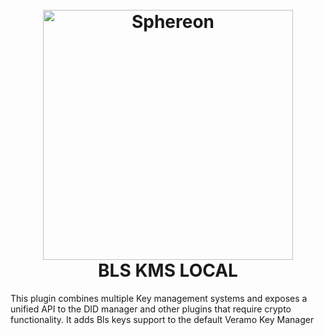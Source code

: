 <!--suppress HtmlDeprecatedAttribute -->
<h1 align="center">
  <br>
  <a href="https://www.sphereon.com"><img src="https://sphereon.com/content/themes/sphereon/assets/img/logo.svg" alt="Sphereon" width="400"></a>
  <br>BLS KMS LOCAL
  <br>
</h1>

This plugin combines multiple Key management systems and exposes a unified API to the DID manager
and other plugins that require crypto functionality. It adds Bls keys support to the default Veramo Key Manager